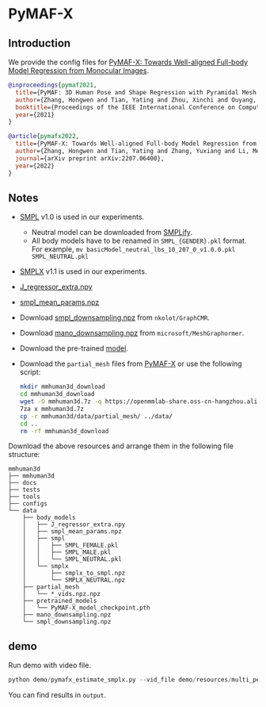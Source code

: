 # PyMAF-X

## Introduction

We provide the config files for [PyMAF-X: Towards Well-aligned Full-body Model Regression from Monocular Images](https://arxiv.org/abs/2207.06400).

```BibTeX
@inproceedings{pymaf2021,
  title={PyMAF: 3D Human Pose and Shape Regression with Pyramidal Mesh Alignment Feedback Loop},
  author={Zhang, Hongwen and Tian, Yating and Zhou, Xinchi and Ouyang, Wanli and Liu, Yebin and Wang, Limin and Sun, Zhenan},
  booktitle={Proceedings of the IEEE International Conference on Computer Vision},
  year={2021}
}

@article{pymafx2022,
  title={PyMAF-X: Towards Well-aligned Full-body Model Regression from Monocular Images},
  author={Zhang, Hongwen and Tian, Yating and Zhang, Yuxiang and Li, Mengcheng and An, Liang and Sun, Zhenan and Liu, Yebin},
  journal={arXiv preprint arXiv:2207.06400},
  year={2022}
}
```

## Notes

- [SMPL](https://smpl.is.tue.mpg.de/) v1.0 is used in our experiments.
  - Neutral model can be downloaded from [SMPLify](https://smplify.is.tue.mpg.de/).
  - All body models have to be renamed in `SMPL_{GENDER}.pkl` format. <br/>
    For example, `mv basicModel_neutral_lbs_10_207_0_v1.0.0.pkl SMPL_NEUTRAL.pkl`
- [SMPLX](https://smpl-x.is.tue.mpg.de/) v1.1 is used in our experiments.
- [J_regressor_extra.npy](https://openmmlab-share.oss-cn-hangzhou.aliyuncs.com/mmhuman3d/models/J_regressor_extra.npy?versionId=CAEQHhiBgIDD6c3V6xciIGIwZDEzYWI5NTBlOTRkODU4OTE1M2Y4YTI0NTVlZGM1)
- [smpl_mean_params.npz](https://openmmlab-share.oss-cn-hangzhou.aliyuncs.com/mmhuman3d/models/smpl_mean_params.npz?versionId=CAEQHhiBgICN6M3V6xciIDU1MzUzNjZjZGNiOTQ3OWJiZTJmNThiZmY4NmMxMTM4)
- Download [smpl_downsampling.npz](https://github.com/nkolot/GraphCMR/raw/master/data/mesh_downsampling.npz) from `nkolot/GraphCMR`.
- Download [mano_downsampling.npz](https://github.com/microsoft/MeshGraphormer/raw/main/src/modeling/data/mano_downsampling.npz) from `microsoft/MeshGraphormer`.
- Download the pre-trained [model](https://openmmlab-share.oss-cn-hangzhou.aliyuncs.com/mmhuman3d/models/pymaf_x/PyMAF-X_model_checkpoint.pth).
- Download the `partial_mesh` files from [PyMAF-X](https://cloud.tsinghua.edu.cn/d/3bc20811a93b488b99a9/) or use the following script: <br/>

  ```bash
  mkdir mmhuman3d_download
  cd mmhuman3d_download
  wget -O mmhuman3d.7z -q https://openmmlab-share.oss-cn-hangzhou.aliyuncs.com/mmhuman3d/mmhuman3d.7z
  7za x mmhuman3d.7z
  cp -r mmhuman3d/data/partial_mesh/ ../data/
  cd ..
  rm -rf mmhuman3d_download
  ```

Download the above resources and arrange them in the following file structure:

```text
mmhuman3d
├── mmhuman3d
├── docs
├── tests
├── tools
├── configs
└── data
    ├── body_models
    │   ├── J_regressor_extra.npy
    │   ├── smpl_mean_params.npz
    │   ├── smpl
    │   │   ├── SMPL_FEMALE.pkl
    │   │   ├── SMPL_MALE.pkl
    │   │   └── SMPL_NEUTRAL.pkl
    │   └── smplx
    │       ├── smplx_to_smpl.npz
    │       └── SMPLX_NEUTRAL.npz
    ├── partial_mesh
    │   └── *_vids.npz.npz
    ├── pretrained_models
    │   └── PyMAF-X_model_checkpoint.pth
    ├── mano_downsampling.npz
    └── smpl_downsampling.npz

```

## demo

Run demo with video file.

```python
python demo/pymafx_estimate_smplx.py --vid_file demo/resources/multi_person_demo.mp4  --visualization
```

You can find results in `output`.
